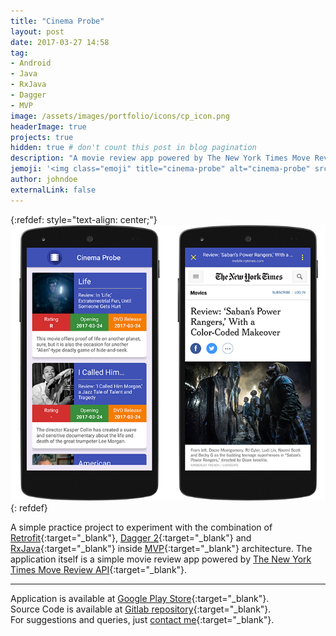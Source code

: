 ```yaml
---
title: "Cinema Probe"
layout: post
date: 2017-03-27 14:58
tag:
- Android
- Java
- RxJava
- Dagger
- MVP
image: /assets/images/portfolio/icons/cp_icon.png
headerImage: true
projects: true
hidden: true # don't count this post in blog pagination
description: "A movie review app powered by The New York Times Move Review API."
jemoji: '<img class="emoji" title="cinema-probe" alt="cinema-probe" src="/assets/images/portfolio/icons/cp_icon.png" height="20" width="20" align="absmiddle">'
author: johndoe
externalLink: false
---
```


{:refdef: style="text-align: center;"}
![Screenshot](/assets/images/portfolio/cp.png)
{: refdef}

A simple practice project to experiment with the combination of [Retrofit](https://square.github.io/retrofit/){:target="_blank"}, [Dagger 2](https://google.github.io/dagger/){:target="_blank"} and [RxJava](https://github.com/ReactiveX/RxJava){:target="_blank"} inside [MVP](https://github.com/googlesamples/android-architecture){:target="_blank"} architecture. The application itself is a simple movie review app powered by [The New York Times Move Review API](https://developer.nytimes.com/){:target="_blank"}.

---

Application is available at [Google Play Store](https://play.google.com/store/apps/details?id=com.zuhaib.cinemaprobe){:target="_blank"}.<br />
Source Code is available at [Gitlab repository](https://gitlab.com/open-code/CinemaProbe){:target="_blank"}.<br />
For suggestions and queries, just [contact me](http://linkedin.com/in/xuhaibahmad){:target="_blank"}.
